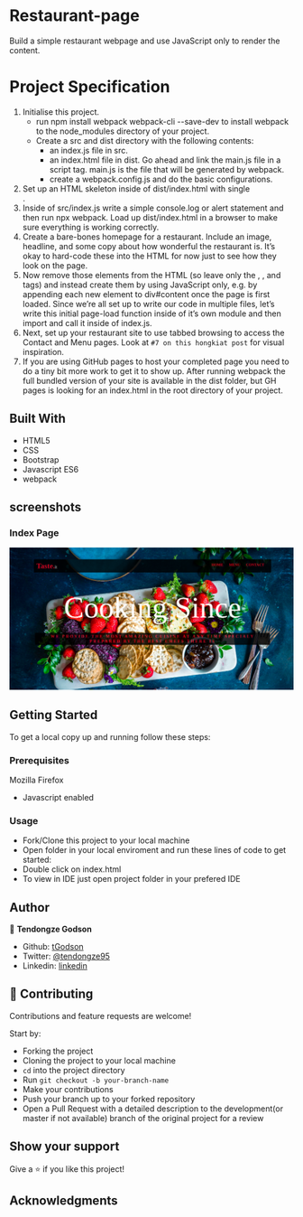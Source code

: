 # Restaurant-page

Build a simple restaurant webpage and use JavaScript only to render the content.
# Project Specification

1. Initialise this project.
    - run npm install webpack webpack-cli --save-dev to install webpack to the node_modules directory of your project.
    - Create a src and dist directory with the following contents:
        - an index.js file in src.
        - an index.html file in dist. Go ahead and link the main.js file in a script tag. main.js is the file that will be generated by webpack.
        - create a webpack.config.js and do the basic configurations.
2. Set up an HTML skeleton inside of dist/index.html with single <div id="content">.
3. Inside of src/index.js write a simple console.log or alert statement and then run npx webpack. Load up dist/index.html in a browser to make sure everything is working correctly.
4. Create a bare-bones homepage for a restaurant. Include an image, headline, and some copy about how wonderful the restaurant is. It’s okay to hard-code these into the HTML for now just to see how they look on the page.
5. Now remove those elements from the HTML (so leave only the <html>, <body>, and <div id="content"> tags) and instead create them by using JavaScript only, e.g. by appending each new element to div#content once the page is first loaded. Since we’re all set up to write our code in multiple files, let’s write this initial page-load function inside of it’s own module and then import and call it inside of index.js.
6. Next, set up your restaurant site to use tabbed browsing to access the Contact and Menu pages. Look at `#7 on this hongkiat post` for visual inspiration.
7. If you are using GitHub pages to host your completed page you need to do a tiny bit more work to get it to show up. After running webpack the full bundled version of your site is available in the dist folder, but GH pages is looking for an index.html in the root directory of your project.

## Built With

- HTML5
- CSS
- Bootstrap
- Javascript ES6
- webpack

## screenshots

### Index Page

![screenshot](app_screenshot.png)

## Getting Started

To get a local copy up and running follow these steps:

### Prerequisites

Mozilla Firefox

- Javascript enabled

### Usage

- Fork/Clone this project to your local machine
- Open folder in your local enviroment and run these lines of code to get started:
- Double click on index.html
- To view in IDE just open project folder in your prefered IDE

## Author

👤 **Tendongze Godson**

- Github: [tGodson](https://github.com/tGodson)
- Twitter: [@tendongze95](https://twitter.com/tendongze95)
- Linkedin: [linkedin](https://www.linkedin.com/in/tendongzegodson)

## 🤝 Contributing

Contributions and feature requests are welcome!

Start by:

- Forking the project
- Cloning the project to your local machine
- `cd` into the project directory
- Run `git checkout -b your-branch-name`
- Make your contributions
- Push your branch up to your forked repository
- Open a Pull Request with a detailed description to the development(or master if not available) branch of the original project for a review

## Show your support

Give a ⭐️ if you like this project!

## Acknowledgments

